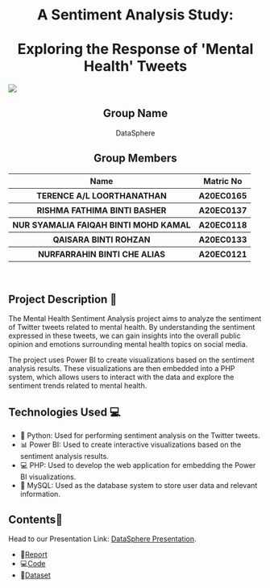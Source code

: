 <h1 align="center"> A Sentiment Analysis Study: <br></br>Exploring the Response of 'Mental Health' Tweets <a href="#" target="_blank" rel="noreferrer">  </a>   <br>
</h1>
<img src='https://monkeylearn.com/static/6700dcab9bcc691104dd0d794f6e7ef4/Sentiment-analysis-of-Twitter-Social.png'/>

<h2 align="center">
  Group Name
  <br>
</h2>

<p align="center">
  <a>DataSphere</a><br>
</p>

<h2 align="center">
  Group Members
  <br>
</h2>
<p align="center">
<table align="center">
  <tr>
    <th>Name</th>
    <th>Matric No</th>
  </tr>
  <tr>
    <th>TERENCE A/L LOORTHANATHAN   </th>
    <th>A20EC0165</th>
  </tr>
    <tr>
    <th>RISHMA FATHIMA BINTI BASHER </th>
    <th>A20EC0137</th>
  </tr>
    <tr>
    <th>NUR SYAMALIA FAIQAH BINTI MOHD KAMAL</th>
    <th>A20EC0118</th>
  </tr>
    <tr>
    <th>QAISARA BINTI ROHZAN</th>
    <th>A20EC0133</th>
  </tr>
    <tr>
    <th>NURFARRAHIN BINTI CHE ALIAS </th>
    <th>A20EC0121</th>
  </tr>
  </table>
</p>
<br>


## Project Description 📒
The Mental Health Sentiment Analysis project aims to analyze the sentiment of Twitter tweets related to mental health. By understanding the sentiment expressed in these tweets, we can gain insights into the overall public opinion and emotions surrounding mental health topics on social media.

The project uses Power BI to create visualizations based on the sentiment analysis results. These visualizations are then embedded into a PHP system, which allows users to interact with the data and explore the sentiment trends related to mental health.

## Technologies Used 💻
* 🐍 Python: Used for performing sentiment analysis on the Twitter tweets.
* 📊 Power BI: Used to create interactive visualizations based on the sentiment analysis results.
* 💻 PHP: Used to develop the web application for embedding the Power BI visualizations.
* 💾 MySQL: Used as the database system to store user data and relevant information.



## Contents📝

Head to our Presentation Link: [DataSphere Presentation](https://youtu.be/8nkZyZKPtAI).
- 📑[Report](https://github.com/drshahizan/special-topic-data-engineering/blob/main/project/submission/DataSphere/Report%20of%20Twitter%20Sentiment%20Analysis.md)
- 💻[Code](https://github.com/drshahizan/special-topic-data-engineering/tree/main/project/submission/DataSphere/DataSphere)
- 📂[Dataset](https://github.com/drshahizan/special-topic-data-engineering/tree/main/project/submission/DataSphere/Extracted%20File)
